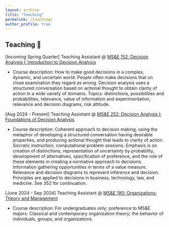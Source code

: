 ```yaml
---
layout: archive
title: "Teaching"
permalink: /teaching/
author_profile: true
---
```


## Teaching 🏫

[Incoming Spring Quarter] Teaching Assistant @ [MS&E 152: Decision Analysis I: Introduction to Decision Analysis](https://dara.stanford.edu/classes/mse-252)

- Course description: How to make good decisions in a complex, dynamic, and uncertain world. People often make decisions that on close examination they regard as wrong. Decision analysis uses a structured conversation based on actional thought to obtain clarity of action in a wide variety of domains. Topics: distinctions, possibilities and probabilities, relevance, value of information and experimentation, relevance and decision diagrams, risk attitude. 

[Aug 2024 - Present] Teaching Assistant @ [MS&E 252: Decision Analysis I: Foundations of Decision Analysis](https://dara.stanford.edu/classes/mse-252)

- Course description: Coherent approach to decision making, using the metaphor of developing a structured conversation having desirable properties, and producing actional thought that leads to clarity of action. Socratic instruction; computational problem sessions. Emphasis is on creation of distinctions, representation of uncertainty by probability, development of alternatives, specification of preference, and the role of these elements in creating a normative approach to decisions. Information gathering opportunities in terms of a value measure. Relevance and decision diagrams to represent inference and decision. Principles are applied to decisions in business, technology, law, and medicine. See 352 for continuation.

[June 2024 - Sep 2024] Teaching Assistant @ [MS&E 180: Organizations: Theory and Management](https://bulletin.stanford.edu/courses/1045311)

- Course description: For undergraduates only; preference to MS&E majors. Classical and contemporary organization theory; the behavior of individuals, groups, and organizations.